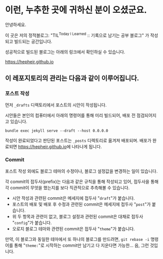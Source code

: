 # 이런, 누추한 곳에 귀하신 분이 오셨군요.

안녕하세요.

이 곳은 저의 정적블로그: "TIL<sup>Today I Learned</sup> :: 기록으로 남기는 공부 블로그" 가 작성되고 빌드되는 공간입니다.

성공적으로 빌드된 블로그는 아래의 링크에서 확인하실 수 있습니다.

<https://hepheir.github.io>

## 이 레포지토리의 관리는 다음과 같이 이루어집니다.

### 포스트 작성

먼저 `_drafts` 디렉토리에서 포스트의 시안이 작성됩니다.

시안들은 본인의 컴퓨터에서 아래의 명령어를 통해 미리 빌드되어, 배포 전 점검되어지고 있습니다.

```shell
bundle exec jekyll serve --draft --host 0.0.0.0
```

작성이 완료되었다고 판단된 포스트는 `_posts` 디렉토리로 옮겨져 배포되며.
배포가 완료되면 <https://hepheir.github.io>에 나타나게 됩니다.

### Commit

포스트 작성 외에도 블로그 테마의 수정이나, 블로그 설정값을 변경하는 일이 있습니다.

각 commit의 접두사(prefix)는 다음과 같은 규칙을 통해 작성되고 있어, 접두사을 통해 각 commit이 무엇을 했는지를 보다 직관적으로 추측해볼 수 있습니다.

* 시안 작성과 관련된 commit은 메세지에 접두사 "`draft`"가 붙습니다.
* 포스트의 배포 및 배포 후 수정과 관련된 commit은 메세지에 접두사 "`post`"가 붙습니다.
* 위 두 항목과 관련이 없고, 블로그 설정과 관련된 commit은 대채로 접두사 "`config`"가 붙습니다.
* 오로지 블로그 테마와 관련된 commit은 접두사 "`theme`"가 붙습니다.

만약, 이 블로그와 동일한 테마에서 또 하나의 블로그를 만드려면, `git rebase -i` 명령어를 통해 "`theme:`"로 시작하는 commit만 남기고 다 지운다면 가능한... 음, 그런 것입니다.
